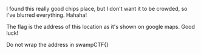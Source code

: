 I found this really good chips place, but I don't want it to be crowded, so I've blurred everything. Hahaha!

The flag is the address of this location as it's shown on google maps. Good luck!

Do not wrap the address in swampCTF{}
